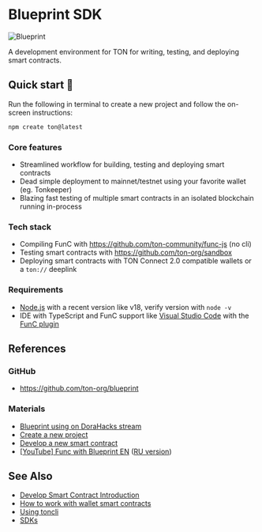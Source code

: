 

# Blueprint SDK

![Blueprint](\img\blueprint\logo.svg)

A development environment for TON for writing, testing, and deploying smart contracts.

## Quick start 🚀

Run the following in terminal to create a new project and follow the on-screen instructions:

```bash
npm create ton@latest
```

### Core features

- Streamlined workflow for building, testing and deploying smart contracts
- Dead simple deployment to mainnet/testnet using your favorite wallet (eg. Tonkeeper)
- Blazing fast testing of multiple smart contracts in an isolated blockchain running in-process

### Tech stack
- Compiling FunC with https://github.com/ton-community/func-js (no cli)
- Testing smart contracts with https://github.com/ton-org/sandbox
- Deploying smart contracts with TON Connect 2.0 compatible wallets or a `ton://` deeplink

### Requirements

- [Node.js](https://nodejs.org/) with a recent version like v18, verify version with `node -v`
- IDE with TypeScript and FunC support like [Visual Studio Code](https://code.visualstudio.com/) with the [FunC plugin](https://marketplace.visualstudio.com/items?itemName=tonwhales.func-vscode)

## References

### GitHub

- https://github.com/ton-org/blueprint

### Materials

- [Blueprint using on DoraHacks stream](https://www.youtube.com/watch?v=5ROXVM-Fojo)
- [Create a new project](https://github.com/ton-org/blueprint#create-a-new-project)
- [Develop a new smart contract](https://github.com/ton-org/blueprint#develop-a-new-contract)
- [[YouTube] Func with Blueprint EN](https://www.youtube.com/watch?v=7omBDfSqGfA&list=PLtUBO1QNEKwtO_zSyLj-axPzc9O9rkmYa) ([RU version](https://youtube.com/playlist?list=PLyDBPwv9EPsA5vcUM2vzjQOomf264IdUZ))


## See Also

* [Develop Smart Contract Introduction](/develop/smart-contracts/)
* [How to work with wallet smart contracts](/develop/smart-contracts/tutorials/wallet)
* [Using toncli](/develop/smart-contracts/sdk/toncli)
* [SDKs](/develop/dapps/apis/sdk)

